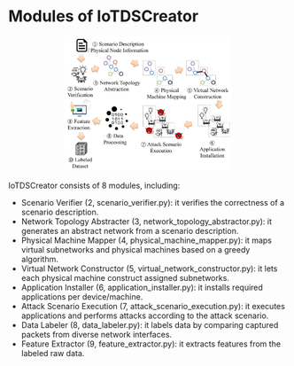 # Modules of IoTDSCreator
<center><img src="../framework.jpg" width="60%" height="60%"></center>

IoTDSCreator consists of 8 modules, including:
 - Scenario Verifier (2, scenario_verifier.py): it verifies the correctness of a scenario description.
 - Network Topology Abstracter (3, network_topology_abstractor.py): it generates an abstract network from a scenario description.
 - Physical Machine Mapper (4, physical_machine_mapper.py): it maps virtual subnetworks and physical machines based on a greedy algorithm.
 - Virtual Network Constructor (5, virtual_network_constructor.py): it lets each physical machine construct assigned subnetworks.
 - Application Installer (6, application_installer.py): it installs required applications per device/machine.
 - Attack Scenario Execution (7, attack_scenario_execution.py): it executes applications and performs attacks according to the attack scenario.
 - Data Labeler (8, data_labeler.py): it labels data by comparing captured packets from diverse network interfaces.
 - Feature Extractor (9, feature_extractor.py): it extracts features from the labeled raw data.
